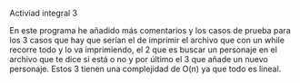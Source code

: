 Activiad integral 3

En este programa he añadido más comentarios y los casos de prueba para los 3 casos que hay que serían el de imprimir el archivo que con un while recorre todo y lo va imprimiendo,
el 2 que es buscar un personaje en el archivo que te dice si está o no y por último el 3 que añade un nuevo personaje. Estos 3 tienen una complejidad de O(n) ya que todo es lineal.
